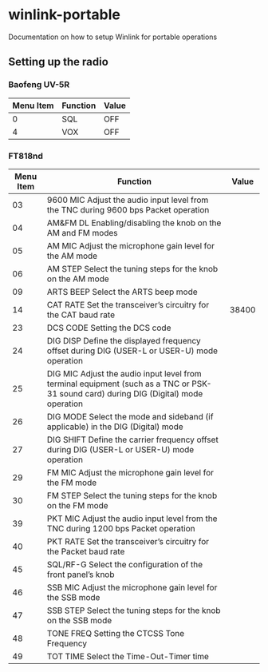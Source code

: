 # winlink-portable
Documentation on how to setup Winlink for portable operations

## Setting up the radio

### Baofeng UV-5R

| Menu Item | Function |  Value |
|-----------|----------|----------|
| 0 | SQL | OFF 
| 4 | VOX | OFF 

### FT818nd 

| Menu Item | Function |  Value |
|-----------|----------|----------|  
| 03 | 9600 MIC Adjust the audio input level from the TNC during 9600 bps Packet operation |  
| 04 | AM&FM DL Enabling/disabling the knob on the AM and FM modes |  
| 05 | AM MIC Adjust the microphone gain level for the AM mode |  
| 06 | AM STEP Select the tuning steps for the knob on the AM mode |  
| 09 | ARTS BEEP Select the ARTS beep mode |  
| 14 | CAT RATE Set the transceiver’s circuitry for the CAT baud rate | 38400 
| 23 | DCS CODE Setting the DCS code |  
| 24 | DIG DISP Define the displayed frequency offset during DIG (USER-L or USER-U) mode operation |  
| 25 | DIG MIC Adjust the audio input level from terminal equipment (such as a TNC or PSK-31 sound card) during DIG (Digital) mode operation |  
| 26 | DIG MODE Select the mode and sideband (if applicable) in the DIG (Digital) mode |  
| 27 | DIG SHIFT Define the carrier frequency offset during DIG (USER-L or USER-U) mode operation |  
| 29 | FM MIC Adjust the microphone gain level for the FM mode |  
| 30 | FM STEP Select the tuning steps for the knob on the FM mode |  
| 39 | PKT MIC Adjust the audio input level from the TNC during 1200 bps Packet operation |  
| 40 | PKT RATE Set the transceiver’s circuitry for the Packet baud rate |  
| 45 | SQL/RF-G Select the configuration of the front panel’s knob |  
| 46 | SSB MIC Adjust the microphone gain level for the SSB mode |  
| 47 | SSB STEP Select the tuning steps for the knob on the SSB mode |  
| 48 | TONE FREQ Setting the CTCSS Tone Frequency |  
| 49 | TOT TIME Select the Time-Out-Timer time |  

